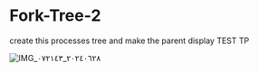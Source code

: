 # Fork-Tree-2
create this processes tree and make the parent display TEST TP

![IMG_٢٠٢٤٠٦٢٨_٠٧٢١٤٣](https://github.com/Taha-Nasreddine-KERROUM/Fork-Tree-2/assets/115929771/a051444a-1ee5-4179-b4f6-19ad594dd964)
